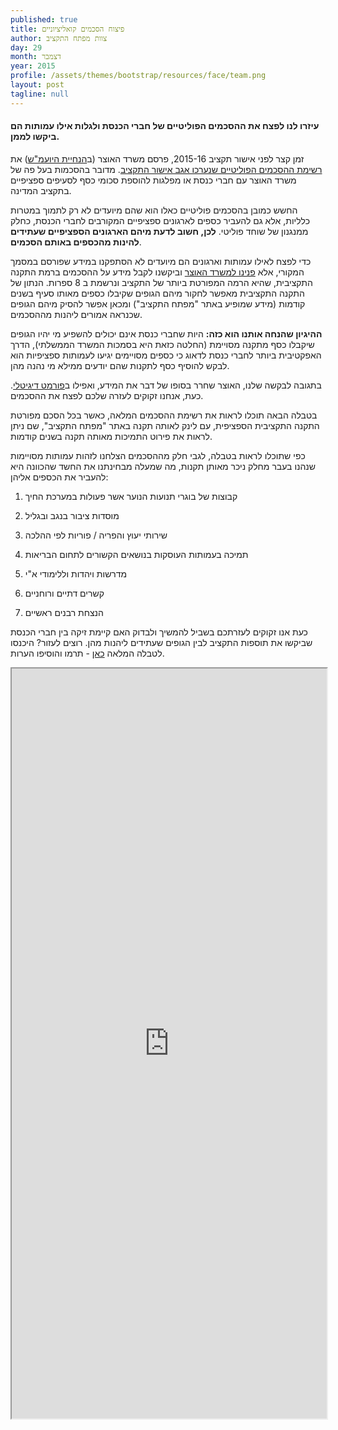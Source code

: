 ```yaml
---
published: true
title: פיצוח הסכמים קואליציוניים
author: צוות מפתח התקציב
day: 29
month: דצמבר
year: 2015
profile: /assets/themes/bootstrap/resources/face/team.png
layout: post
tagline: null
---
```


#### עיזרו לנו לפצח את ההסכמים הפוליטיים של חברי הכנסת ולגלות אילו עמותות הם ביקשו לממן.

זמן קצר לפני אישור תקציב 2015-16, פרסם משרד האוצר (ב[הנחיית היועמ"ש](http://www.justice.gov.il/Pubilcations/Articles/Documents/PoliticalAgreementGuidelinesDec15.docx)) את [רשימת ההסכמים הפוליטיים שנערכו אגב אישור התקציב](http://www.slideshare.net/themarkertlv/ss-55129891). מדובר בהסכמות בעל פה של משרד האוצר עם חברי כנסת או מפלגות להוספת סכומי כסף לסעיפים ספציפיים בתקציב המדינה.

החשש כמובן בהסכמים פוליטיים כאלו הוא שהם מיועדים לא רק לתמוך במטרות כלליות, אלא גם להעביר כספים לארגונים ספציפיים המקורבים לחברי הכנסת, כחלק ממנגנון של שוחד פוליטי. **לכן, חשוב לדעת מיהם הארגונים הספציפיים שעתידים להינות מהכספים באותם הסכמים**.


כדי לפצח לאילו עמותות וארגונים הם מיועדים לא הסתפקנו במידע שפורסם במסמך המקורי, אלא [פנינו למשרד האוצר](http://www.askdata.org.il/request/request_259) וביקשנו לקבל מידע על ההסכמים ברמת התקנה התקציבית, שהיא הרמה המפורטת ביותר של התקציב ונרשמת ב 8 ספרות. הנתון של התקנה התקציבית מאפשר לחקור מיהם הגופים שקיבלו כספים מאותו סעיף בשנים קודמות (מידע שמופיע באתר "מפתח התקציב") ומכאן אפשר להסיק מיהם הגופים שכנראה אמורים ליהנות מההסכמים.

__ההיגיון שהנחה אותנו הוא כזה:__ היות שחברי כנסת אינם יכולים להשפיע מי יהיו הגופים שיקבלו כסף מתקנה מסויימת (החלטה כזאת היא בסמכות המשרד הממשלתי), הדרך האפקטיבית ביותר לחברי כנסת לדאוג כי כספים מסויימים יגיעו לעמותות ספציפיות הוא לבקש להוסיף כסף לתקנות שהם יודעים ממילא מי נהנה מהן.

בתגובה לבקשה שלנו, האוצר שחרר בסופו של דבר את המידע, ואפילו ב[פורמט דיגיטלי](http://www.mof.gov.il/BudgetSite/statebudget/BUDGET2015_2016/Pages/default.aspx). כעת, אנחנו זקוקים לעזרה שלכם לפצח את ההסכמים.

בטבלה הבאה תוכלו לראות את רשימת ההסכמים המלאה, כאשר בכל הסכם מפורטת התקנה התקציבית הספציפית, עם לינק לאותה תקנה באתר "מפתח התקציב", שם ניתן לראות את פירוט התמיכות מאותה תקנה בשנים קודמות.

כפי שתוכלו לראות בטבלה, לגבי חלק מההסכמים הצלחנו לזהות עמותות מסויימות שנהנו בעבר מחלק ניכר מאותן תקנות, מה שמעלה מבחינתנו את החשד שהכוונה היא להעביר את הכספים אליהן:

1. קבוצות של בוגרי תנועות הנוער אשר פעולות במערכת החיך

2. מוסדות ציבור בנגב ובגליל

3. שירותי יעוץ והפריה / פוריות לפי ההלכה

4. תמיכה בעמותות העוסקות בנושאים הקשורים לתחום הבריאות

5. מדרשות ויהדות וללימודי א"י

6. קשרים דתיים ורוחניים

7. הנצחת רבנים ראשיים

כעת אנו זקוקים לעזרתכם בשביל להמשיך ולבדוק האם קיימת זיקה בין חברי הכנסת שביקשו את תוספות התקציב לבין הגופים שעתידים ליהנות מהן. רוצים לעזור? היכנסו לטבלה המלאה [כאן](https://docs.google.com/spreadsheets/d/19ki55S_DfewSlwbly-fWO3fj1e-3-oS_cNoSoU3Yy08/edit?usp=sharing) - תרמו והוסיפו הערות.


<iframe width="100%" height="1200px" style="overflow-x:scroll" src="https:&#47;&#47;docs.google.com&#47;spreadsheets&#47;d&#47;19ki55S_DfewSlwbly-fWO3fj1e-3-oS_cNoSoU3Yy08&#47;pubhtml?gid=818416754&amp;single=true&amp;widget=true&amp;headers=false"></iframe>
